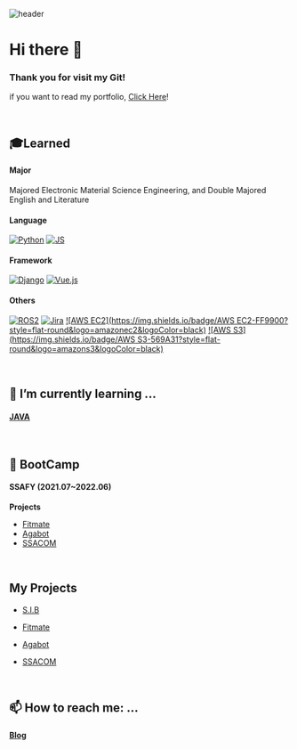 ![header](https://capsule-render.vercel.app/api?type=waving&color=ffc5dc&height=300&section=header&text=Jiwon's%20git&fontSize=50&fontColor=79254a&animation=fadeIn)


# Hi there 👋

### Thank you for visit my Git!

if you want to read my portfolio, [Click Here](https://www.notion.so/Jiwon-s-Portfolio-ed735ae41a4944089ab4cedfc7a2c419?pvs=4)!

<br>

## 🎓Learned

#### Major

Majored Electronic Material Science Engineering, and Double Majored English and Literature

#### Language

[![Python](https://img.shields.io/badge/Python-3776AB?style=flat-round&logo=python&logoColor=black)](github.com/yogjesi/S.I.B) [![JS](https://img.shields.io/badge/JavaScript-F7DF1E?style=flat-round&logo=javascript&logoColor=black)](github.com/yogjesi/S.I.B)

#### Framework

[![Django](https://img.shields.io/badge/Django-092E20?style=flat-round&logo=django&logoColor=white)](github.com/yogjesi/S.I.B) [![Vue.js](https://img.shields.io/badge/Vue.js-4FC08D?style=flat-round&logo=vue.js&logoColor=black)](github.com/yogjesi/S.I.B)

#### Others

[![ROS2](https://img.shields.io/badge/ROS2-22314E?style=flat-round&logo=ROS&logoColor=white)](github.com/yogjesi/) [![Jira](https://img.shields.io/badge/Jira-0052CC?style=flat&logo=Jira&logoColor=white)](github.com/yogjesi/) [![AWS EC2](https://img.shields.io/badge/AWS EC2-FF9900?style=flat-round&logo=amazonec2&logoColor=black)](github.com/yogjesi/) [![AWS S3](https://img.shields.io/badge/AWS S3-569A31?style=flat-round&logo=amazons3&logoColor=black)](github.com/yogjesi/)

<br>

## 🌱 I’m currently learning ...
#### [JAVA](https://github.com/yogjesi/javastudy)

<br>

## 🔭 BootCamp
#### SSAFY (2021.07~2022.06)

**Projects**

- [Fitmate](https://github.com/yogjesi/fitmate)
- [Agabot](https://grey-beryllium-938.notion.site/df430886ae9f475ca2ab128e4a7c9989)
- [SSACOM](https://ninth-tax-ce2.notion.site/c000cf794ec14a3e875947da995ed7ce)

<br>

## My Projects
- [S.I.B](https://github.com/yogjesi/SIB)

- [Fitmate](https://github.com/yogjesi/fitmate)
- [Agabot](https://grey-beryllium-938.notion.site/df430886ae9f475ca2ab128e4a7c9989)
- [SSACOM](https://ninth-tax-ce2.notion.site/c000cf794ec14a3e875947da995ed7ce)

<br>

## 📫 How to reach me: ...
#### [Blog](https://blog.naver.com/runtoeternity)



<!--
**yogjesi/yogjesi** is a ✨ _special_ ✨ repository because its `README.md` (this file) appears on your GitHub profile.

Here are some ideas to get you started:
- 
- 👯 I’m looking to collaborate on ...
- 🤔 I’m looking for help with ...
- 💬 Ask me about ...
- 😄 Pronouns: ...
- -->
